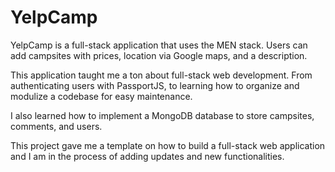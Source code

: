 # YelpCamp
YelpCamp is a full-stack application that uses the MEN stack. Users can add campsites with prices, location via Google maps, and a description.

This application taught me a ton about full-stack web development. 
From authenticating users with PassportJS, to learning how to organize and modulize a codebase for easy maintenance. 

I also learned how to implement a MongoDB database to store campsites, comments, and users. 

This project gave me a template on how to build a full-stack web application and I am in the process
of adding updates and new functionalities. 

